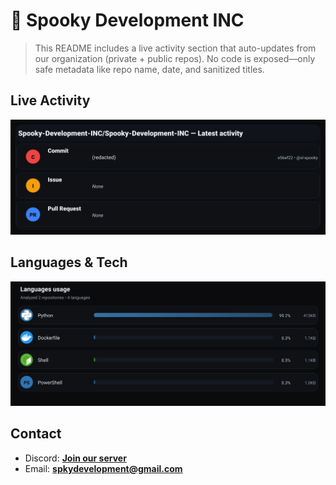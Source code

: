 # 👻 Spooky Development INC

> This README includes a live activity section that auto-updates from our organization (private + public repos). No code is exposed—only safe metadata like repo name, date, and sanitized titles.

## Live Activity
![Repo Snapshot](./assets/repo-snapshot.svg?v=7bea58259e)

## Languages & Tech
![Languages Usage](./assets/languages.svg?v=02e534ab91)

## Contact
- Discord: **[Join our server](https://discord.gg/XYspZgEEJb)**
- Email: **spkydevelopment@gmail.com**
